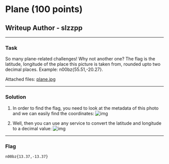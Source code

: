 # Plane (100 points)
## Writeup Author - slzzpp

---
### Task
So many plane-related challenges! Why not another one? The flag is the latitude, longitude of the place this picture is taken from, rounded upto two decimal places. Example: n00bz{55.51,-20.27}.

Attached files: [plane.jpg](assets/plane/plane.jpg)

---
### Solution
1) In order to find the flag, you need to look at the metadata of this photo and we can easily find the coordinates:
![img](assets/plane/metadata.png)

2) Well, then you can use any service to convert the latitude and longitude to a decimal value:
![img](assets/plane/decimal.png)

---
### Flag

```
n00bz{13.37,-13.37}
```
